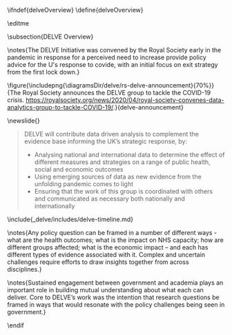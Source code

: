 \ifndef{delveOverview}
\define{delveOverview}

\editme

\subsection{DELVE Overview}

\notes{The DELVE Initiative was convened by the Royal Society early in the pandemic in response for a perceived need to increase provide policy advice for the U's response to covide, with an initial focus on exit strategy from the first lock down.}

\figure{\includepng{\diagramsDir/delve/rs-delve-announcement}{70%}}{The Royal Society announces the DELVE group to tackle the COVID-19 crisis. <https://royalsociety.org/news/2020/04/royal-society-convenes-data-analytics-group-to-tackle-COVID-19/>.}{delve-announcement}

\newslide{}

> DELVE will contribute data driven analysis to complement the evidence base informing the UK’s strategic response, by:
>
> * Analysing national and international data to determine the effect of different measures and strategies on a range of public health, social and economic outcomes
> * Using emerging sources of data as new evidence from the unfolding pandemic comes to light
> * Ensuring that the work of this group is coordinated with others and communicated as necessary both nationally and internationally

\include{_delve/includes/delve-timeline.md}

\notes{Any policy question can be framed in a number of different
ways - what are the health outcomes; what is the impact on NHS
capacity; how are different groups affected; what is the economic
impact – and each has different types of evidence associated with
it. Complex and uncertain challenges require efforts to draw insights
together from across disciplines.}

\notes{Sustained engagement between government and academia plays an
important role in building mutual understanding about what each can
deliver. Core to DELVE’s work was the intention that research
questions be framed in ways that would resonate with the policy
challenges being seen in government.}


\endif
